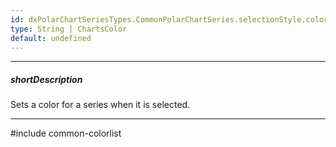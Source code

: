 ```yaml
---
id: dxPolarChartSeriesTypes.CommonPolarChartSeries.selectionStyle.color
type: String | ChartsColor
default: undefined
---
```

---
##### shortDescription
Sets a color for a series when it is selected.

---
#include common-colorlist